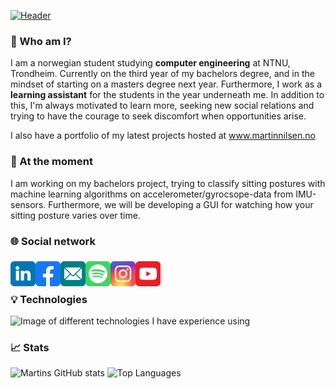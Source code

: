 [![Header](https://github.com/Martinnilsen99/Martinnilsen99/blob/master/assets/profileHeader.png "Header")](https://martinnilsen.no)

### 👋 Who am I?

I am a norwegian student studying **computer engineering** at NTNU, Trondheim. Currently on the third year of my bachelors degree, and in the mindset of starting on a masters degree next year. Furthermore, I work as a **learning assistant** for the students in the year underneath me. In addition to this, I'm always motivated to learn more, seeking new social relations and trying to have the courage to seek discomfort when opportunities arise. 

I also have a portfolio of my latest projects hosted at www.martinnilsen.no

### 🔭 At the moment

I am working on my bachelors project, trying to classify sitting postures with machine learning algorithms on accelerometer/gyrocsope-data from IMU-sensors. Furthermore, we will be developing a GUI for watching how your sitting posture varies over time.

### 🌐 Social network

<a href="https://www.linkedin.com/in/martinnilsen99/" target="_blank" title="LinkedIn profile">
    <img src="assets/svg/linkedin.svg" width="40px" align="left"alt="LinkedIn icon" style="margin: 6px 0px"/>
</a>
<a href="https://www.facebook.com/Martinnilsen99/" target="_blank" title="Facebook profile">
    <img src="assets/svg/facebook.svg" width="40px" align="left" alt="Facebook icon" style="margin: 6px 0px"/>
</a>
<a href="mailto:martinjnilsen@icloud.com" target="_blank" title="Mail">
    <img src="assets/svg/mail.svg" width="40px" align="left" alt="YouTube icon" style="margin: 6px 0px">
</a>
<a href="https://open.spotify.com/user/martinnilsen99" target="_blank" title="Mail">
    <img src="assets/svg/spotify.svg" width="40px" align="left" alt="YouTube icon" style="margin: 6px 0px">
</a>
<a href="https://www.instagram.com/martinnilsen99/" target="_blank" title="Instagram profile">
    <img src="assets/svg/instagram.svg" width="40px" align="left" alt="Instagram icon" style="margin: 6px 0px">
</a>
<a href="https://www.youtube.com/channel/UCxyROQQeUpa44IEeC5oJuhQ" target="_blank" title="YouTube channel">
    <img src="assets/svg/youtube.svg" width="40px" align="left" alt="YouTube icon" style="margin: 6px 0px">
</a>


</br>
</br>

### 💡 Technologies

<img alt="Image of different technologies I have experience using" src="https://github.com/Martinnilsen99/Martinnilsen99/blob/master/assets/technologies.png"/>

### 📈 Stats

![Martins GitHub stats](https://github-readme-stats.vercel.app/api?username=MartinNilsen99&theme=calm&show_icons=true&hide=prs&line_height=24&count_private=true&bg_color=7d6d39&icon_color=fff&text_color=fff&title_color=fff&hide_border=true)
![Top Languages](https://github-readme-stats.vercel.app/api/top-langs/?username=MartinNilsen99&theme=calm&langs_count=6&layout=compact&exclude_repo=TDAT3025---Anvendt-maskinlaering-med-prosjekt&bg_color=7d6d39&title_color=fff&hide_border=true)
